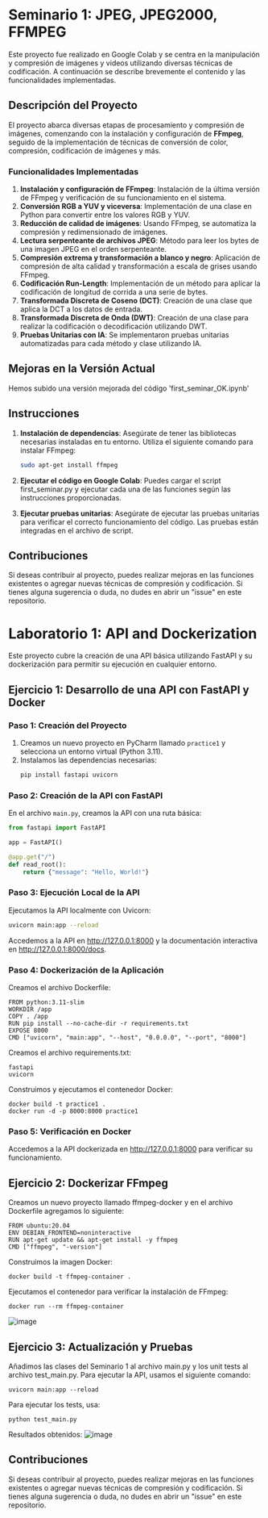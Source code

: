 # Seminario 1:  JPEG, JPEG2000, FFMPEG
Este proyecto fue realizado en Google Colab y se centra en la manipulación y compresión de imágenes y videos utilizando diversas técnicas de codificación. A continuación se describe brevemente el contenido y las funcionalidades implementadas.

## Descripción del Proyecto

El proyecto abarca diversas etapas de procesamiento y compresión de imágenes, comenzando con la instalación y configuración de **FFmpeg**, seguido de la implementación de técnicas de conversión de color, compresión, codificación de imágenes y más.

### Funcionalidades Implementadas

1. **Instalación y configuración de FFmpeg**: Instalación de la última versión de FFmpeg y verificación de su funcionamiento en el sistema.
2. **Conversión RGB a YUV y viceversa**: Implementación de una clase en Python para convertir entre los valores RGB y YUV.
3. **Reducción de calidad de imágenes**: Usando FFmpeg, se automatiza la compresión y redimensionado de imágenes.
4. **Lectura serpenteante de archivos JPEG**: Método para leer los bytes de una imagen JPEG en el orden serpenteante.
5. **Compresión extrema y transformación a blanco y negro**: Aplicación de compresión de alta calidad y transformación a escala de grises usando FFmpeg.
6. **Codificación Run-Length**: Implementación de un método para aplicar la codificación de longitud de corrida a una serie de bytes.
7. **Transformada Discreta de Coseno (DCT)**: Creación de una clase que aplica la DCT a los datos de entrada.
8. **Transformada Discreta de Onda (DWT)**: Creación de una clase para realizar la codificación o decodificación utilizando DWT.
9. **Pruebas Unitarias con IA**: Se implementaron pruebas unitarias automatizadas para cada método y clase utilizando IA.

## Mejoras en la Versión Actual

Hemos subido una versión mejorada del código 'first_seminar_OK.ipynb'


## Instrucciones

1. **Instalación de dependencias**: Asegúrate de tener las bibliotecas necesarias instaladas en tu entorno. Utiliza el siguiente comando para instalar FFmpeg:

   ```bash
   sudo apt-get install ffmpeg
2. **Ejecutar el código en Google Colab**: Puedes cargar el script first_seminar.py y ejecutar cada una de las funciones según las instrucciones proporcionadas.

3. **Ejecutar pruebas unitarias**: Asegúrate de ejecutar las pruebas unitarias para verificar el correcto funcionamiento del código. Las pruebas están integradas en el archivo de script.

## Contribuciones
Si deseas contribuir al proyecto, puedes realizar mejoras en las funciones existentes o agregar nuevas técnicas de compresión y codificación. Si tienes alguna sugerencia o duda, no dudes en abrir un "issue" en este repositorio.





# Laboratorio 1: API and Dockerization
Este proyecto cubre la creación de una API básica utilizando FastAPI y su dockerización para permitir su ejecución en cualquier entorno.

## Ejercicio 1: Desarrollo de una API con FastAPI y Docker

### Paso 1: Creación del Proyecto
1. Creamos un nuevo proyecto en PyCharm llamado `practice1` y selecciona un entorno virtual (Python 3.11).
2. Instalamos las dependencias necesarias:
   ```bash
   pip install fastapi uvicorn
   
### Paso 2: Creación de la API con FastAPI
En el archivo `main.py`, creamos la API con una ruta básica:

```python
from fastapi import FastAPI

app = FastAPI()

@app.get("/")
def read_root():
    return {"message": "Hello, World!"}
```
### Paso 3: Ejecución Local de la API
Ejecutamos la API localmente con Uvicorn:

```bash
uvicorn main:app --reload
```
Accedemos a la API en http://127.0.0.1:8000 y la documentación interactiva en http://127.0.0.1:8000/docs.

### Paso 4: Dockerización de la Aplicación
Creamos el archivo Dockerfile:
```
FROM python:3.11-slim
WORKDIR /app
COPY . /app
RUN pip install --no-cache-dir -r requirements.txt
EXPOSE 8000
CMD ["uvicorn", "main:app", "--host", "0.0.0.0", "--port", "8000"]
```

Creamos el archivo requirements.txt:
```
fastapi
uvicorn
```
Construimos y ejecutamos el contenedor Docker:
```
docker build -t practice1 .
docker run -d -p 8000:8000 practice1
```
### Paso 5: Verificación en Docker
Accedemos a la API dockerizada en http://127.0.0.1:8000 para verificar su funcionamiento.

## Ejercicio 2: Dockerizar FFmpeg
Creamos un nuevo proyecto llamado ffmpeg-docker y en el archivo Dockerfile agregamos lo siguiente:
```
FROM ubuntu:20.04
ENV DEBIAN_FRONTEND=noninteractive
RUN apt-get update && apt-get install -y ffmpeg
CMD ["ffmpeg", "-version"]
```
Construimos la imagen Docker:
```
docker build -t ffmpeg-container .
```
Ejecutamos el contenedor para verificar la instalación de FFmpeg:
```
docker run --rm ffmpeg-container
```
![image](https://github.com/user-attachments/assets/e6a663b1-5d32-4555-a6bb-f180e8130250)

## Ejercicio 3: Actualización y Pruebas
Añadimos las clases del Seminario 1 al archivo main.py y los unit tests al archivo test_main.py.
Para ejecutar la API, usamos el siguiente comando:
```
uvicorn main:app --reload
```
Para ejecutar los tests, usa:
```
python test_main.py
```
Resultados obtenidos:
![image](https://github.com/user-attachments/assets/ab3cb570-0185-44b1-a4f3-89d25bb1dbe2)

## Contribuciones
Si deseas contribuir al proyecto, puedes realizar mejoras en las funciones existentes o agregar nuevas técnicas de compresión y codificación. Si tienes alguna sugerencia o duda, no dudes en abrir un "issue" en este repositorio.
